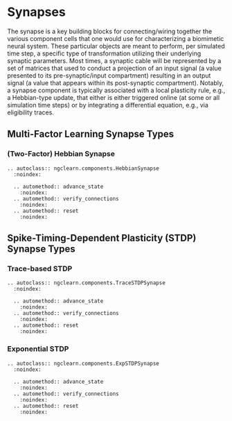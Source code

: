 # Synapses

The synapse is a key building blocks for connecting/wiring together the various
component cells that one would use for characterizing a biomimetic neural system.
These particular objects are meant to perform, per simulated time step, a
specific type of transformation utilizing their underlying synaptic parameters.
Most times, a synaptic cable will be represented by a set of matrices that
used to conduct a projection of an input signal (a value presented to its
pre-synaptic/input compartment) resulting in an output signal (a value that
appears within its post-synaptic compartment). Notably, a synapse component is
typically associated with a local plasticity rule, e.g., a Hebbian-type
update, that either is either triggered online (at some or all simulation time
steps) or by integrating a differential equation, e.g., via eligibility traces.

## Multi-Factor Learning Synapse Types

### (Two-Factor) Hebbian Synapse

```{eval-rst}
.. autoclass:: ngclearn.components.HebbianSynapse
  :noindex:

  .. automethod:: advance_state
    :noindex:
  .. automethod:: verify_connections
    :noindex:
  .. automethod:: reset
    :noindex:
```

## Spike-Timing-Dependent Plasticity (STDP) Synapse Types

### Trace-based STDP

```{eval-rst}
.. autoclass:: ngclearn.components.TraceSTDPSynapse
  :noindex:

  .. automethod:: advance_state
    :noindex:
  .. automethod:: verify_connections
    :noindex:
  .. automethod:: reset
    :noindex:
```

### Exponential STDP

```{eval-rst}
.. autoclass:: ngclearn.components.ExpSTDPSynapse
  :noindex:

  .. automethod:: advance_state
    :noindex:
  .. automethod:: verify_connections
    :noindex:
  .. automethod:: reset
    :noindex:
```
